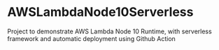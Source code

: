 # AWSLambdaNode10Serverless
Project to demonstrate AWS Lambda Node 10 Runtime, with serverless framework and automatic deployment using Github Action
